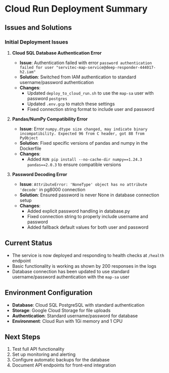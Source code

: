 # Cloud Run Deployment Summary

## Issues and Solutions

### Initial Deployment Issues

1. **Cloud SQL Database Authentication Error**
   - **Issue**: Authentication failed with error `password authentication failed for user "servitec-map-service@deep-responder-444017-h2.iam"`
   - **Solution**: Switched from IAM authentication to standard username/password authentication
   - **Changes**:
     - Updated `deploy_to_cloud_run.sh` to use the `map-sa` user with password `postgres`
     - Updated `.env.gcp` to match these settings
     - Fixed connection string format to include user and password

2. **Pandas/NumPy Compatibility Error**
   - **Issue**: Error `numpy.dtype size changed, may indicate binary incompatibility. Expected 96 from C header, got 88 from PyObject`
   - **Solution**: Fixed specific versions of pandas and numpy in the Dockerfile
   - **Changes**:
     - Added `RUN pip install --no-cache-dir numpy==1.24.3 pandas==2.0.3` to ensure compatible versions

3. **Password Decoding Error**
   - **Issue**: `AttributeError: 'NoneType' object has no attribute 'decode'` in pg8000 connection
   - **Solution**: Ensured password is never None in database connection setup
   - **Changes**:
     - Added explicit password handling in database.py
     - Fixed connection string to properly include username and password
     - Added fallback default values for both user and password

## Current Status

- The service is now deployed and responding to health checks at `/health` endpoint
- Basic functionality is working as shown by 200 responses in the logs
- Database connection has been updated to use standard username/password authentication with the `map-sa` user

## Environment Configuration

- **Database**: Cloud SQL PostgreSQL with standard authentication
- **Storage**: Google Cloud Storage for file uploads
- **Authentication**: Standard username/password for database
- **Environment**: Cloud Run with 1Gi memory and 1 CPU

## Next Steps

1. Test full API functionality
2. Set up monitoring and alerting
3. Configure automatic backups for the database
4. Document API endpoints for front-end integration 